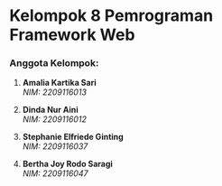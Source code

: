 # Kelompok 8 Pemrograman Framework Web

### Anggota Kelompok:
1. **Amalia Kartika Sari**  
   *NIM: 2209116013*

2. **Dinda Nur Aini**  
   *NIM: 2209116012*

3. **Stephanie Elfriede Ginting**  
   *NIM: 2209116037*

4. **Bertha Joy Rodo Saragi**  
   *NIM: 2209116047*

